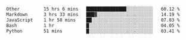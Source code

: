 <!--START_SECTION:waka-->

```txt
Other         15 hrs 6 mins   ███████████████░░░░░░░░░░   60.12 %
Markdown      3 hrs 33 mins   ███▓░░░░░░░░░░░░░░░░░░░░░   14.19 %
JavaScript    1 hr 58 mins    ██░░░░░░░░░░░░░░░░░░░░░░░   07.83 %
Bash          1 hr            █░░░░░░░░░░░░░░░░░░░░░░░░   04.05 %
Python        51 mins         █░░░░░░░░░░░░░░░░░░░░░░░░   03.41 %
```

<!--END_SECTION:waka--> 
 
